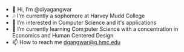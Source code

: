 - 👋 Hi, I’m @diyagangwar
- 🎶 I'm currently a sophomore at Harvey Mudd College
- 👀 I’m interested in Computer Science and it's applications
- 🌱 I’m currently learning Com;puter Science with a concentration in Economics and Human Centered Design
- 📫 How to reach me dgangwar@g.hmc.edu

<!---
diyagangwar/diyagangwar is a ✨ special ✨ repository because its `README.md` (this file) appears on your GitHub profile.
You can click the Preview link to take a look at your changes.
--->
